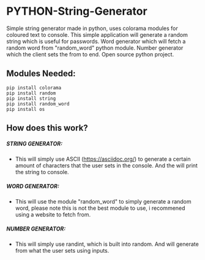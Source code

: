 # PYTHON-String-Generator
Simple string generator made in python, uses colorama modules for coloured text to console. This simple application will generate a random string which is useful for passwords. Word generator which will fetch a random word from "random_word" python module. Number generator which the client sets the from to end. Open source python project.

## Modules Needed:
```
pip install colorama
pip install random
pip install string
pip install random_word
pip install os
```

## How does this work?
##### STRING GENERATOR:
- This will simply use ASCII (https://asciidoc.org/) to generate a certain amount of characters that the user sets in the console. And the will print the string to console.

##### WORD GENERATOR:
- This will use the module "random_word" to simply generate a random word, please note this is not the best module to use, i recommened using a website to fetch from.

##### NUMBER GENERATOR:
- This will simply use randint, which is built into random. And will generate from what the user sets using inputs.
